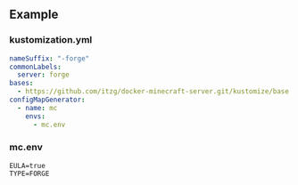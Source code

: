 ## Example

### kustomization.yml
```yaml
nameSuffix: "-forge"
commonLabels:
  server: forge
bases:
  - https://github.com/itzg/docker-minecraft-server.git/kustomize/base
configMapGenerator:
  - name: mc
    envs:
      - mc.env
```

### mc.env
```shell
EULA=true
TYPE=FORGE
```